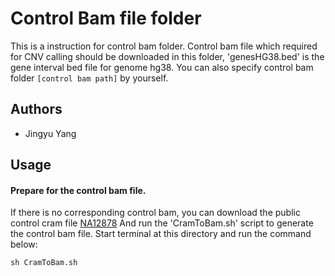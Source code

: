 # Control Bam file folder

This is a instruction for control bam folder. Control bam file which required for CNV calling should be downloaded in this folder, 'genesHG38.bed' is the gene interval bed file for genome hg38. You can also specify control bam folder `[control bam path]` by yourself.


## Authors

* Jingyu Yang


## Usage


#### Prepare for the control bam file.

If there is no corresponding control bam, you can download the public control cram file [NA12878](ftp://ftp.1000genomes.ebi.ac.uk/vol1/ftp/data_collections/1000_genomes_project/data/CEU/NA12878/exome_alignment/NA12878.alt_bwamem_GRCh38DH.20150826.CEU.exome.cram) 
And run the 'CramToBam.sh' script to generate the control bam file.
Start terminal at this directory and run the command below:
	
	sh CramToBam.sh

